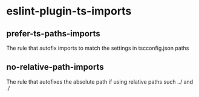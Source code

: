 # eslint-plugin-ts-imports

## prefer-ts-paths-imports
The rule that autofix imports to match the settings in tscconfig.json paths


## no-relative-path-imports
The rule that autofixes the absolute path if using relative paths such ../ and ./
